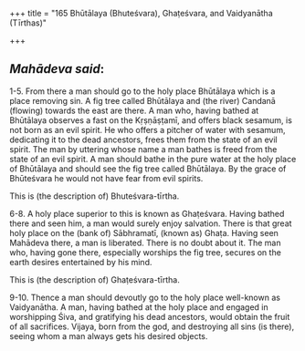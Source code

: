 +++
title = "165 Bhūtālaya (Bhuteśvara), Ghaṭeśvara, and Vaidyanātha (Tīrthas)"

+++
 

## *Mahādeva said*:

1-5. From there a man should go to the holy place Bhūtālaya which is a place removing sin. A fig tree called Bhūtālaya and (the river) Candanā (flowing) towards the east are there. A man who, having bathed at Bhūtālaya observes a fast on the Kṛṣṇāṣṭamī, and offers black sesamum, is not born as an evil spirit. He who offers a pitcher of water with sesamum, dedicating it to the dead ancestors, frees them from the state of an evil spirit. The man by uttering whose name a man bathes is freed from the state of an evil spirit. A man should bathe in the pure water at the holy place of Bhūtālaya and should see the fig tree called Bhūtālaya. By the grace of Bhūteśvara he would not have fear from evil spirits.

This is (the description of) Bhuteśvara-tīrtha.

6-8. A holy place superior to this is known as Ghaṭeśvara. Having bathed there and seen him, a man would surely enjoy salvation. There is that great holy place on the (bank of) Sābhramatī, (known as) Ghaṭa. Having seen Mahādeva there, a man is liberated. There is no doubt about it. The man who, having gone there, especially worships the fig tree, secures on the earth desires entertained by his mind.

This is (the description of) Ghaṭeśvara-tīrtha.

9-10. Thence a man should devoutly go to the holy place well-known as Vaidyanātha. A man, having bathed at the holy place and engaged in worshipping Śiva, and gratifying his dead ancestors, would obtain the fruit of all sacrifices. Vijaya, born from the god, and destroying all sins (is there), seeing whom a man always gets his desired objects.


